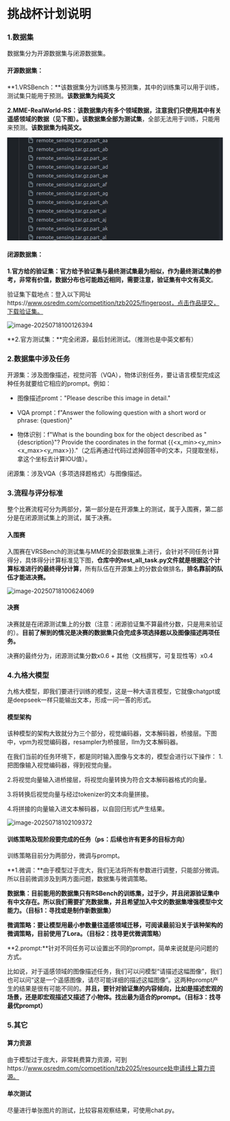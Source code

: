 # 挑战杯计划说明

###  1.数据集

数据集分为开源数据集与闭源数据集。

#### 开源数据集：

**1.VRSBench：**该数据集分为训练集与预测集，其中的训练集可以用于训练，测试集只能用于预测。**该数据集为纯英文**

**2.MME-RealWorld-RS：**该数据集内有多个领域数据，注意我们只使用其中有关遥感领域的数据（见下图）。该数据集**全部为测试集**，全部无法用于训练，只能用来预测。**该数据集为纯英文。**

![image-20250718095747206](/assets/image-20250718095747206.png)

#### 闭源数据集：

**1.官方给的验证集：**官方给予验证集与最终测试集最为相似，作为最终测试集的参考，非常有价值，数据分布也可能趋近相同，需要注意，验证集**有中文有英文**。

验证集下载地点：登入以下网址https://www.osredm.com/competition/tzb2025/fingerpost，点击作品提交，下载验证集。

![image-20250718100126394](/home/xxy/.config/Typora/typora-user-images/image-20250718100126394.png)

**2.官方测试集：**完全闭源，最后封闭测试。（推测也是中英文都有）



### 2.数据集中涉及任务

开源集：涉及图像描述，视觉问答（VQA），物体识别任务，要让语言模型完成这种任务就要给它相应的prompt。例如：

- 图像描述promt："Please describe this image in detail."

- VQA prompt：f"Answer the following question with a short word or phrase: {question}"

- 物体识别：f"What is the bounding box for the object described as \"{description}\"? Provide the coordinates in the format {{<x_min><y_min><x_max><y_max>}}."（之后再通过代码过滤掉回答中的文本，只提取坐标，拿这个坐标去计算IOU值）。

闭源集：涉及VQA（多项选择题格式）与图像描述。



### 3.流程与评分标准

整个比赛流程可分为两部分，第一部分是在开源集上的测试，属于入围赛，第二部分是在闭源测试集上的测试，属于决赛。

#### 入围赛

入围赛在VRSBench的测试集与MME的全部数据集上进行，会针对不同任务计算得分，具体得分计算标准见下图，**仓库中的test_all_task.py文件就是根据这个计算标准进行的最终得分计算**，所有队伍在开源集上的分数会做排名，**排名靠前的队伍才能进决赛。**

![image-20250718100624069](/home/xxy/.config/Typora/typora-user-images/image-20250718100624069.png)

#### 决赛

决赛就是在闭源测试集上的分数（注意：闭源验证集不算最终分数，只是用来验证的）。**目前了解到的情况是决赛的数据集只会完成多项选择题以及图像描述两项任务。**

决赛的最终分为，闭源测试集分数x0.6 + 其他（文档撰写，可复现性等）x0.4



### 4.九格大模型

九格大模型，即我们要进行训练的模型，这是一种大语言模型，它就像chatgpt或是deepseek一样只能输出文本，形成一问一答的形式。

#### 模型架构

该种模型的架构大致就分为三个部分，视觉编码器，文本解码器，桥接层。下图中，vpm为视觉编码器，resampler为桥接层，llm为文本解码器。

在我们当前的任务环境下，都是同时输入图像与文本的，模型会进行以下操作：
1.把图像输入视觉编码器，得到视觉向量。

2.将视觉向量输入进桥接层，将视觉向量转换为符合文本解码器格式的向量。

3.将转换后视觉向量与经过tokenizer的文本向量拼接。

4.将拼接的向量输入进文本解码器，以自回归形式产生结果。

![image-20250718102109372](/home/xxy/.config/Typora/typora-user-images/image-20250718102109372.png)

#### 训练策略及现阶段要完成的任务（ps：后续也许有更多的目标方向）

训练策略目前分为两部分，微调与prompt。

**1.微调：**由于模型过于庞大，我们无法将所有参数进行调整，只能部分微调。所以目前微调涉及到两方面问题，数据集与微调策略。

**数据集：**目前能用的数据集只有RSBench的训练集，过于少，并且闭源验证集中有中文存在。所以我们需要扩充数据集，并且希望加入中文的数据集增强模型中文能力。**（目标1：寻找或是制作新数据集）**

**微调策略：**要让模型用最小参数量往遥感领域迁移，可阅读最前沿关于该种架构的微调策略，目前使用了Lora。**（目标2：找寻更优微调策略）**

**2.prompt:**针对不同任务可以设置出不同的prompt，简单来说就是问问题的方式。

比如说，对于遥感领域的图像描述任务，我们可以问模型“请描述这幅图像”，我们也可以问“这是一个遥感图像，请尽可能详细的描述这幅图像”。这两种prompt产生的结果是很有可能不同的。**并且，要针对验证集的内容倾向，比如是描述宏观的场景，还是即宏观描述又描述了小物体。**找出最为适合的prompt。**（目标3：找寻最优prompt）**



### 5.其它

#### 算力资源

由于模型过于庞大，非常耗费算力资源，可到https://www.osredm.com/competition/tzb2025/resource处申请线上算力资源。

#### 单次测试

尽量进行单张图片的测试，比较容易观察结果，可使用chat.py。




